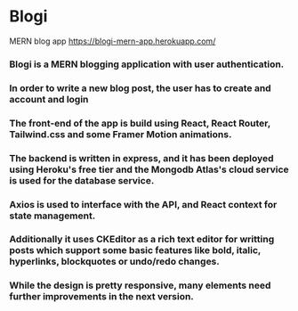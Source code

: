 # Blogi
MERN blog app
https://blogi-mern-app.herokuapp.com/

### Blogi is a MERN blogging application with user authentication.

### In order to write a new blog post, the user has to create and account and login

### The front-end of the app is build using React, React Router, Tailwind.css and some Framer Motion animations.

### The backend is written in express, and it has been deployed using Heroku's free tier and the Mongodb Atlas's cloud service is used for the database service.

### Axios is used to interface with the API, and React context for state management.

### Additionally it uses CKEditor as a rich text editor for writting posts which support some basic features like bold, italic, hyperlinks, blockquotes or undo/redo changes.

### While the design is pretty responsive, many elements need further improvements in the next version.
